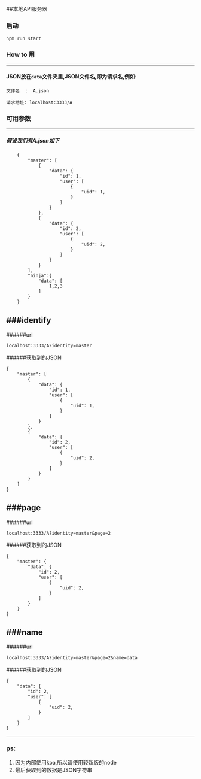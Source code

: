 ##本地API服务器
###  启动
```shell
npm run start
```
###  How to 用
---
#### JSON放在`data`文件夹里,JSON文件名,即为请求名,例如:
  ```
 文件名  :  A.json
  ```
  ```
 请求地址: localhost:3333/A
  ```
### 可用参数
---
##### 假设我们有A.json如下
```
    {
        "master": [
            {
                "data": {
                    "id": 1,
                    "user": [
                        {
                            "uid": 1,
                        }
                    ]
                }
            },
            {
                "data": {
                    "id": 2,
                    "user": [
                        {
                            "uid": 2,
                        }
                    ]
                }
            }
        ],
        "ninja":{
            "data": [
                1,2,3
            ]
        }
    }
```
###identify
--
######url
  ```
  localhost:3333/A?identity=master
  ```
######获取到的JSON
  ```
  {
      "master": [
          {
              "data": {
                  "id": 1,
                  "user": [
                      {
                          "uid": 1,
                      }
                  ]
              }
          },
          {
              "data": {
                  "id": 2,
                  "user": [
                      {
                          "uid": 2,
                      }
                  ]
              }
          }
      ]
  }
  ```
###page
--
######url
  ```
  localhost:3333/A?identity=master&page=2
  ```
######获取到的JSON
  ```
  {
      "master": {
          "data": {
              "id": 2,
              "user": [
                  {
                      "uid": 2,
                  }
              ]
          }
      }
  }
  ```
###name
--
######url
  ```
  localhost:3333/A?identity=master&page=2&name=data
  ```
######获取到的JSON
  ```
  {
      "data": {
          "id": 2,
          "user": [
              {
                  "uid": 2,
              }
          ]
      }
  }
  ```
------
### ps:
1. 因为内部使用koa,所以请使用较新版的node
2. 最后获取到的数据是JSON字符串
